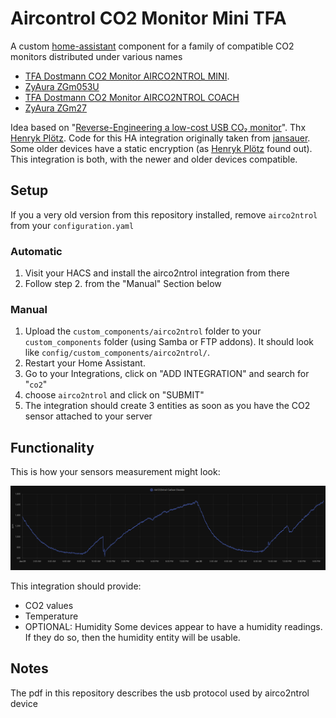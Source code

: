 # Aircontrol CO2 Monitor Mini TFA

A custom [home-assistant](https://www.home-assistant.io/) component for a family of compatible CO2 monitors distributed under various names
 - [TFA Dostmann CO2 Monitor AIRCO2NTROL MINI](https://www.tfa-dostmann.de/en/produkt/co2-monitor-airco2ntrol-mini/).
 - [ZyAura ZGm053U](https://www.zyaura.com/product-detail/zgm053u/)
 - [TFA Dostmann CO2 Monitor AIRCO2NTROL COACH](https://www.tfa-dostmann.de/en/product/co2-monitor-airco2ntrol-coach-31-5009/)
 - [ZyAura ZGm27](https://www.zyaura.com/product-detail/zgm27/)

Idea based on "[Reverse-Engineering a low-cost USB CO₂ monitor](https://hackaday.io/project/5301-reverse-engineering-a-low-cost-usb-co-monitor)".
Thx [Henryk Plötz](https://hackaday.io/henryk). Code for this HA integration originally taken from [jansauer](https://github.com/jansauer/home-assistant_config/tree/master/config/custom_components/airco2ntrol). 
Some older devices have a static encryption (as [Henryk Plötz](https://hackaday.io/henryk) found out). 
This integration is both, with the newer and older devices compatible.

## Setup
If you a very old version from this repository installed, remove ``airco2ntrol`` from your `configuration.yaml`
### Automatic
1. Visit your HACS and install the airco2ntrol integration from there
2. Follow step 2. from the "Manual" Section below

### Manual
1. Upload the `custom_components/airco2ntrol` folder to your `custom_components` folder (using Samba or FTP addons).
It should look like `config/custom_components/airco2ntrol/`.
2. Restart your Home Assistant.
3. Go to your Integrations, click on "ADD INTEGRATION" and search for "`co2`"
4. choose ``airco2ntrol`` and click on "SUBMIT"
5. The integration should create 3 entities as soon as you have the CO2 sensor attached to your server

## Functionality
This is how your sensors measurement might look:

![component screenshot](images/screenshot.png)

This integration should provide:
 - CO2 values
 - Temperature
 - OPTIONAL: Humidity
Some devices appear to have a humidity readings. If they do so, then the humidity entity will be usable.

## Notes
The pdf in this repository describes the usb protocol used by airco2ntrol device

